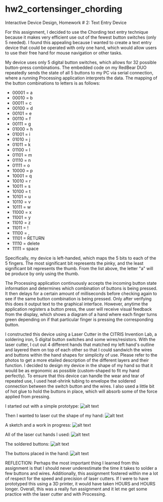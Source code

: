 # hw2_cortensinger_chording
Interactive Device Design, Homework # 2: Text Entry Device

For this assignment, I decided to use the Chording text entry technique because it makes very efficient use out of the fewest button switches (only 5 needed). I found this appealing because I wanted to create a text entry device that could be operated with only one hand, which would allow users to use their free hand for mouse navigation or other tasks.

My device uses only 5 digital button switches, which allows for 32 possible button-press combinations. The embedded code on my RedBear DUO repeatedly sends the state of all 5 buttons to my PC via serial connection, where a running Processing application interprets the data. The mapping of the button combinations to letters is as follows:
- 00001 = a
- 00010 = b
- 00011 = c
- 00100 = d
- 00101 = e
- 00110 = f
- 00111 = g
- 01000 = h
- 01001 = i
- 01010 = j
- 01011 = k
- 01100 = l
- 01101 = m
- 01110 = n
- 01111 = o
- 10000 = p
- 10001 = q
- 10010 = r
- 10011 = s
- 10100 = t
- 10101 = u
- 10110 = v
- 10111 = w
- 11000 = x
- 11001 = y
- 11010 = z
- 11011 = !
- 11100 = ,
- 11101 = RETURN
- 11110 = delete
- 11111 = space

Specifically, my device is left-handed, which maps the 5 bits to each of the 5 fingers. The most significant bit represents the pinky, and the least significant bit represents the thumb. From the list above, the letter "a" will be produce by only using the thumb.

The Processing application continuously accepts the incoming button state information and determines which combination of buttons is being pressed. It then delays for a certain amount of milliseconds before checking again to see if the same button combination is being pressed. Only after verifying this does it output text to the graphical interface. However, anytime the application registers a button press, the user will receive visual feedback from the display, which shows a diagram of a hand where each finger turns green depending on if that particular finger is pressing the corresponding button.

I constructed this device using a Laser Cutter in the CITRIS Invention Lab, a soldering iron, 5 digital button switches and some wires/resistors. With the laser cutter, I cut out 4 different hands that matched my left hand's outline and layered them on top of each other so that I could sandwich the wires and buttons within the hand shapes for simplicity of use. Please refer to the photos to get a more etailed description of the different layers and their function. I decided to design my device in the shape of my hand so that it would be as ergonomic as possible (custom-shaped to fit my hand perfectly). To ensure that this device can handle the wear and tear of repeated use, I used heat-shrink tubing to envelope the soldered connection between the switch button and the wires. I also used a little bit of hot glue to hold the buttons in place, which will absorb some of the force applied from pressing.

I started out with a simple prototype:
![alt text](https://github.com/cortensinger/hw2_cortensinger_chording/blob/master/prototype.JPG)

Then I wanted to laser cut the shape of my hand:
![alt text](https://github.com/cortensinger/hw2_cortensinger_chording/blob/master/myhand.JPG)

A sketch and a work in progress:
![alt text](https://github.com/cortensinger/hw2_cortensinger_chording/blob/master/design.JPG)

All of the laser cut hands I used:
![alt text](https://github.com/cortensinger/hw2_cortensinger_chording/blob/master/layers.JPG)

The soldered buttons:
![alt text](https://github.com/cortensinger/hw2_cortensinger_chording/blob/master/buttons.JPG)

The buttons placed in the hand:
![alt text](https://github.com/cortensinger/hw2_cortensinger_chording/blob/master/lines.JPG)


REFLECTION: Perhaps the most important thing I learned from this assignment is that I should never underestimate the time it takes to solder a few buttons and wires. Additionally, this assignment fostered within me a lot of respect for the speed and precision of laser cutters. If I were to have prototyped this using a 3D printer, it would have taken HOURS and HOURS longer. Overall, this was a really fun assignment and it let me get some practice with the laser cutter and with Processing.
